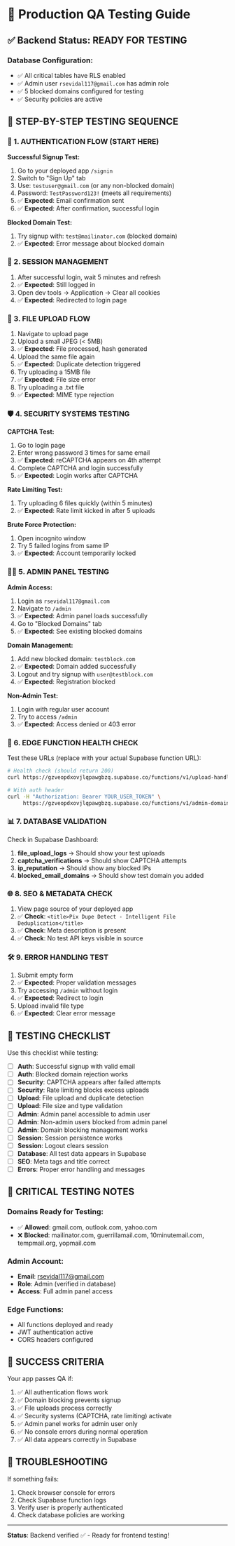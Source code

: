 # 🚀 Production QA Testing Guide

## ✅ Backend Status: READY FOR TESTING

### Database Configuration:
- ✅ All critical tables have RLS enabled
- ✅ Admin user `rsevidal117@gmail.com` has admin role
- ✅ 5 blocked domains configured for testing
- ✅ Security policies are active

## 🧪 STEP-BY-STEP TESTING SEQUENCE

### 🔐 1. AUTHENTICATION FLOW (START HERE)

**Successful Signup Test:**
1. Go to your deployed app `/signin` 
2. Switch to "Sign Up" tab
3. Use: `testuser@gmail.com` (or any non-blocked domain)
4. Password: `TestPassword123!` (meets all requirements)
5. ✅ **Expected**: Email confirmation sent
6. ✅ **Expected**: After confirmation, successful login

**Blocked Domain Test:**
1. Try signup with: `test@mailinator.com` (blocked domain)
2. ✅ **Expected**: Error message about blocked domain

### 🔁 2. SESSION MANAGEMENT
1. After successful login, wait 5 minutes and refresh
2. ✅ **Expected**: Still logged in
3. Open dev tools → Application → Clear all cookies
4. ✅ **Expected**: Redirected to login page

### 📁 3. FILE UPLOAD FLOW
1. Navigate to upload page
2. Upload a small JPEG (< 5MB)
3. ✅ **Expected**: File processed, hash generated
4. Upload the same file again
5. ✅ **Expected**: Duplicate detection triggered
6. Try uploading a 15MB file
7. ✅ **Expected**: File size error
8. Try uploading a .txt file
9. ✅ **Expected**: MIME type rejection

### 🛡️ 4. SECURITY SYSTEMS TESTING

**CAPTCHA Test:**
1. Go to login page
2. Enter wrong password 3 times for same email
3. ✅ **Expected**: reCAPTCHA appears on 4th attempt
4. Complete CAPTCHA and login successfully
5. ✅ **Expected**: Login works after CAPTCHA

**Rate Limiting Test:**
1. Try uploading 6 files quickly (within 5 minutes)
2. ✅ **Expected**: Rate limit kicked in after 5 uploads

**Brute Force Protection:**
1. Open incognito window
2. Try 5 failed logins from same IP
3. ✅ **Expected**: Account temporarily locked

### 🧑‍💼 5. ADMIN PANEL TESTING

**Admin Access:**
1. Login as `rsevidal117@gmail.com`
2. Navigate to `/admin`
3. ✅ **Expected**: Admin panel loads successfully
4. Go to "Blocked Domains" tab
5. ✅ **Expected**: See existing blocked domains

**Domain Management:**
1. Add new blocked domain: `testblock.com`
2. ✅ **Expected**: Domain added successfully
3. Logout and try signup with `user@testblock.com`
4. ✅ **Expected**: Registration blocked

**Non-Admin Test:**
1. Login with regular user account
2. Try to access `/admin`
3. ✅ **Expected**: Access denied or 403 error

### 🔄 6. EDGE FUNCTION HEALTH CHECK

Test these URLs (replace with your actual Supabase function URL):

```bash
# Health check (should return 200)
curl https://gzveopdxovjlqpawgbzq.supabase.co/functions/v1/upload-handler

# With auth header
curl -H "Authorization: Bearer YOUR_USER_TOKEN" \
     https://gzveopdxovjlqpawgbzq.supabase.co/functions/v1/admin-domain-management
```

### 📊 7. DATABASE VALIDATION

Check in Supabase Dashboard:
1. **file_upload_logs** → Should show your test uploads
2. **captcha_verifications** → Should show CAPTCHA attempts  
3. **ip_reputation** → Should show any blocked IPs
4. **blocked_email_domains** → Should show test domain you added

### 🌐 8. SEO & METADATA CHECK

1. View page source of your deployed app
2. ✅ **Check**: `<title>Pix Dupe Detect - Intelligent File Deduplication</title>`
3. ✅ **Check**: Meta description is present
4. ✅ **Check**: No test API keys visible in source

### 🛠️ 9. ERROR HANDLING TEST

1. Submit empty form
2. ✅ **Expected**: Proper validation messages
3. Try accessing `/admin` without login
4. ✅ **Expected**: Redirect to login
5. Upload invalid file type
6. ✅ **Expected**: Clear error message

## 🎯 TESTING CHECKLIST

Use this checklist while testing:

- [ ] **Auth**: Successful signup with valid email
- [ ] **Auth**: Blocked domain rejection works  
- [ ] **Security**: CAPTCHA appears after failed attempts
- [ ] **Security**: Rate limiting blocks excess uploads
- [ ] **Upload**: File upload and duplicate detection
- [ ] **Upload**: File size and type validation
- [ ] **Admin**: Admin panel accessible to admin user
- [ ] **Admin**: Non-admin users blocked from admin panel
- [ ] **Admin**: Domain blocking management works
- [ ] **Session**: Session persistence works
- [ ] **Session**: Logout clears session
- [ ] **Database**: All test data appears in Supabase
- [ ] **SEO**: Meta tags and title correct
- [ ] **Errors**: Proper error handling and messages

## 🚨 CRITICAL TESTING NOTES

### Domains Ready for Testing:
- ✅ **Allowed**: gmail.com, outlook.com, yahoo.com
- ❌ **Blocked**: mailinator.com, guerrillamail.com, 10minutemail.com, tempmail.org, yopmail.com

### Admin Account:
- **Email**: rsevidal117@gmail.com  
- **Role**: Admin (verified in database)
- **Access**: Full admin panel access

### Edge Functions:
- All functions deployed and ready
- JWT authentication active
- CORS headers configured

## 🎉 SUCCESS CRITERIA

Your app passes QA if:
1. ✅ All authentication flows work
2. ✅ Domain blocking prevents signup
3. ✅ File uploads process correctly  
4. ✅ Security systems (CAPTCHA, rate limiting) activate
5. ✅ Admin panel works for admin user only
6. ✅ No console errors during normal operation
7. ✅ All data appears correctly in Supabase

## 🐛 TROUBLESHOOTING

If something fails:
1. Check browser console for errors
2. Check Supabase function logs
3. Verify user is properly authenticated
4. Check database policies are working

---

**Status**: Backend verified ✅ - Ready for frontend testing!